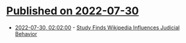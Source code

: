 # [Published on 2022-07-30](index.md)

* [2022-07-30, 02:02:00](https://yro.slashdot.org/story/22/07/29/200232/study-finds-wikipedia-influences-judicial-behavior?utm_source=rss1.0mainlinkanon&utm_medium=feed) - [Study Finds Wikipedia Influences Judicial Behavior](https://yro.slashdot.org/story/22/07/29/200232/study-finds-wikipedia-influences-judicial-behavior?utm_source=rss1.0mainlinkanon&utm_medium=feed)
